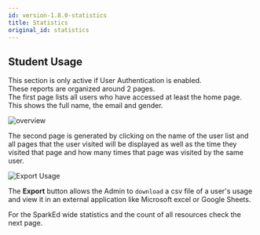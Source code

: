 ```yaml
---
id: version-1.8.0-statistics
title: Statistics
original_id: statistics
---
```


## Student Usage  

This section is only active if User Authentication is enabled.  
These reports are organized around 2 pages.    
The first page lists all users who have accessed at least the home page. This shows the full name, the email and gender.   

![overview](assets/overview.png)  

The second page is generated by clicking on the name of the user list and all pages that the user visited will be displayed as well as the time they visited that page and how many times that page was visited by the same user.

![Export Usage](assets/statistics.png)  

The **Export** button allows the Admin to `download` a csv file of a user's usage and view it in an external application like Microsoft excel or Google Sheets. 

For the SparkEd wide statistics and the count of all resources check the next page.  








